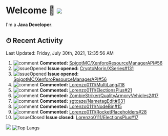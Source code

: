 # Welcome 👋 ![](https://hit.yhype.me/github/profile?user_id=69311874)

I'm a **Java Developer**.

## ⏱ Recent Activity

<!--RECENT_ACTIVITY:last_update-->
Last Updated: Friday, July 30th, 2021, 12:35:56 AM
<!--RECENT_ACTIVITY:last_update_end-->

<!--RECENT_ACTIVITY:start-->
1. ![comment] **Commented:** [SpigotMC/XenforoResourceManagerAPI#56](https://github.com/SpigotMC/XenforoResourceManagerAPI/issues/56#issuecomment-889444132)
2. ![issueOpened] **Issue opened:** [CryptoMorin/XSeries#131](https://github.com/CryptoMorin/XSeries/issues/131)
3. ![issueOpened] **Issue opened:** [SpigotMC/XenforoResourceManagerAPI#56](https://github.com/SpigotMC/XenforoResourceManagerAPI/issues/56)
4. ![comment] **Commented:** [Lorenzo0111/MultiLang#18](https://github.com/Lorenzo0111/MultiLang/pull/18#issuecomment-889230590)
5. ![comment] **Commented:** [Lorenzo0111/ElectionsPlus#21](https://github.com/Lorenzo0111/ElectionsPlus/pull/21#issuecomment-889134261)
6. ![comment] **Commented:** [ZombieStriker/QualityArmoryVehicles2#17](https://github.com/ZombieStriker/QualityArmoryVehicles2/pull/17#issuecomment-889046747)
7. ![comment] **Commented:** [sgtcaze/NametagEdit#631](https://github.com/sgtcaze/NametagEdit/issues/631#issuecomment-888949124)
8. ![comment] **Commented:** [Lorenzo0111/NodeBin#15](https://github.com/Lorenzo0111/NodeBin/pull/15#issuecomment-888942120)
9. ![comment] **Commented:** [Lorenzo0111/RocketPlaceholders#28](https://github.com/Lorenzo0111/RocketPlaceholders/pull/28#issuecomment-888942070)
10. ![issueClosed] **Issue closed:** [Lorenzo0111/ElectionsPlus#17](https://github.com/Lorenzo0111/ElectionsPlus/issues/17)
<!--RECENT_ACTIVITY:end-->

[![](https://github-readme-stats.vercel.app/api?username=Lorenzo0111&show_icons=true&count_private=true)](https://github.com/Lorenzo0111)
![Top Langs](https://github-readme-stats.vercel.app/api/top-langs/?username=Lorenzo0111&layout=compact)

[issueOpened]: https://cdn.jsdelivr.net/gh/Readme-Workflows/Readme-Icons@main/icons/octicons/IssueOpenedOld.svg
[issueClosed]: https://cdn.jsdelivr.net/gh/Readme-Workflows/Readme-Icons@main/icons/octicons/IssueClosedOld.svg

[prOpened]: https://cdn.jsdelivr.net/gh/Readme-Workflows/Readme-Icons@main/icons/octicons/PullRequestOpened.svg
[prClosed]: https://cdn.jsdelivr.net/gh/Readme-Workflows/Readme-Icons@main/icons/octicons/PullRequestClosed.svg
[prMerged]: https://cdn.jsdelivr.net/gh/Readme-Workflows/Readme-Icons@main/icons/octicons/PullRequestMerged.svg

[comment]: https://cdn.jsdelivr.net/gh/Readme-Workflows/Readme-Icons@main/icons/octicons/Comment.svg

[changesRequested]: https://cdn.jsdelivr.net/gh/Readme-Workflows/Readme-Icons@main/icons/octicons/RequestedChanges.svg
[approved]: https://cdn.jsdelivr.net/gh/Readme-Workflows/Readme-Icons@main/icons/octicons/ApprovedChanges.svg

[repoCreated]: https://cdn.jsdelivr.net/gh/Readme-Workflows/Readme-Icons@main/icons/octicons/Repository.svg
[release]: https://cdn.jsdelivr.net/gh/Readme-Workflows/Readme-Icons@main/icons/octicons/Release.svg
[star]: https://cdn.jsdelivr.net/gh/Readme-Workflows/Readme-Icons@main/icons/octicons/StarredRepository.svg
[wiki]: https://cdn.jsdelivr.net/gh/Readme-Workflows/Readme-Icons@main/icons/octicons/Wiki.svg
[fork]: https://cdn.jsdelivr.net/gh/Readme-Workflows/Readme-Icons@main/icons/octicons/ForkedRepository.svg
[people]: https://cdn.jsdelivr.net/gh/Readme-Workflows/Readme-Icons@main/icons/octicons/People.svg
